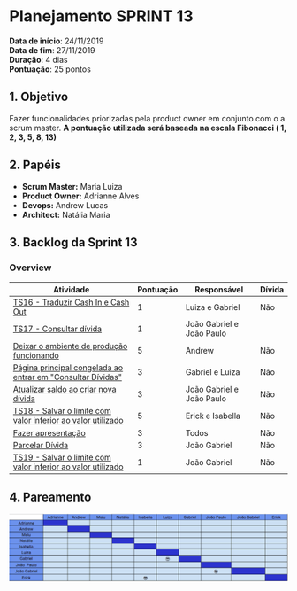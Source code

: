 # Planejamento SPRINT 13

**Data de início**: 24/11/2019 <br/>
**Data de fim**: 27/11/2019 <br/>
**Duração**: 4 dias <br/>
**Pontuação**: 25 pontos 

## 1. Objetivo

Fazer funcionalidades priorizadas pela product owner em conjunto com o a scrum master. **A pontuação utilizada será baseada na escala Fibonacci ( 1, 2, 3, 5, 8, 13)**


## 2. Papéis 

* **Scrum Master:** Maria Luiza
* **Product Owner:** Adrianne Alves
* **Devops:** Andrew Lucas
* **Architect:** Natália Maria


## 3. Backlog da Sprint 13

### Overview
| Atividade | Pontuação | Responsável | Dívida |
| - | - | - | - |
| [TS16 - Traduzir Cash In e Cash Out](https://github.com/fga-eps-mds/2019.2-Over26/issues/208)| 1 | Luiza e Gabriel | Não |
| [TS17 - Consultar dívida](https://github.com/fga-eps-mds/2019.2-Over26/issues/209) | 1 | João Gabriel e João Paulo |  |
| [Deixar o ambiente de produção funcionando](https://github.com/fga-eps-mds/2019.2-Over26/issues/217) | 5 | Andrew | Não |
| [Página principal congelada ao entrar em "Consultar Dívidas"](https://github.com/fga-eps-mds/2019.2-Over26/issues/217) | 3 | Gabriel e Luiza  | Não |
| [Atualizar saldo ao criar nova dívida](https://github.com/fga-eps-mds/2019.2-Over26/issues/188) | 3 | João Gabriel e João Paulo | Não |
| [TS18 - Salvar o limite com valor inferior ao valor utilizado](https://github.com/fga-eps-mds/2019.2-Over26/issues/203) | 5 | Erick e Isabella | Não |
| [Fazer apresentação](https://github.com/fga-eps-mds/2019.2-Over26/issues/219) | 3 | Todos | Não |
| [Parcelar Dívida](https://github.com/fga-eps-mds/2019.2-Over26/issues/211) | 3 | João Gabriel | Não |
| [TS19 - Salvar o limite com valor inferior ao valor utilizado](https://github.com/fga-eps-mds/2019.2-Over26/issues/215) | 1 | João Gabriel | Não |



## 4. Pareamento
![](../../images/metrics_agile/pareamento_sprint13.png)